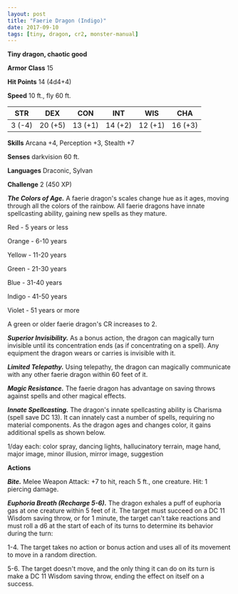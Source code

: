 ```yaml
---
layout: post
title: "Faerie Dragon (Indigo)"
date: 2017-09-10
tags: [tiny, dragon, cr2, monster-manual]
---
```


**Tiny dragon, chaotic good**

**Armor Class** 15

**Hit Points** 14 (4d4+4)

**Speed** 10 ft., fly 60 ft.

|   STR   |   DEX   |   CON   |   INT   |   WIS   |   CHA   |
|:-----:|:-----:|:-----:|:-----:|:-----:|:-----:|
| 3 (-4) | 20 (+5) | 13 (+1) | 14 (+2) | 12 (+1) | 16 (+3) |

**Skills** Arcana +4, Perception +3, Stealth +7

**Senses** darkvision 60 ft.

**Languages** Draconic, Sylvan

**Challenge** 2 (450 XP)

***The Colors of Age.*** A faerie dragon's scales change hue as it ages, moving through all the colors of the rainbow. All faerie dragons have innate spellcasting ability, gaining new spells as they mature.

Red - 5 years or less

Orange - 6-10 years

Yellow - 11-20 years

Green - 21-30 years

Blue - 31-40 years

Indigo - 41-50 years

Violet - 51 years or more

A green or older faerie dragon's CR increases to 2.

***Superior Invisibility.*** As a bonus action, the dragon can magically turn invisible until its concentration ends (as if concentrating on a spell). Any equipment the dragon wears or carries is invisible with it.

***Limited Telepathy.*** Using telepathy, the dragon can magically communicate with any other faerie dragon within 60 feet of it.

***Magic Resistance.*** The faerie dragon has advantage on saving throws against spells and other magical effects.

***Innate Spellcasting.*** The dragon's innate spellcasting ability is Charisma (spell save DC 13). It can innately cast a number of spells, requiring no material components. As the dragon ages and changes color, it gains additional spells as shown below.

1/day each: color spray, dancing lights, hallucinatory terrain, mage hand, major image, minor illusion, mirror image, suggestion

**Actions**

***Bite.*** Melee Weapon Attack: +7 to hit, reach 5 ft., one creature. Hit: 1 piercing damage.

***Euphoria Breath (Recharge 5-6).*** The dragon exhales a puff of euphoria gas at one creature within 5 feet of it. The target must succeed on a DC 11 Wisdom saving throw, or for 1 minute, the target can't take reactions and must roll a d6 at the start of each of its turns to determine its behavior during the turn:

1-4. The target takes no action or bonus action and uses all of its movement to move in a random direction.

5-6. The target doesn't move, and the only thing it can do on its turn is make a DC 11 Wisdom saving throw, ending the effect on itself on a success.

